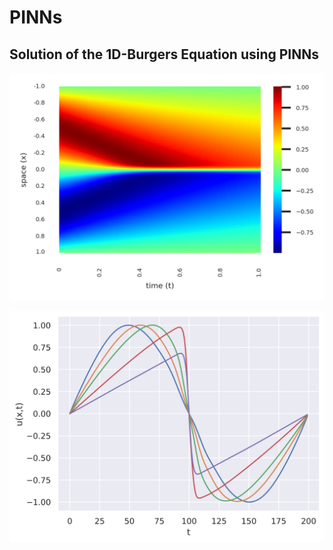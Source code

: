 # PINNs

## Solution of the 1D-Burgers Equation using PINNs
![Contour plot](figures/PINNs_1D_Burgers_contour.png)

![Time evolution](figures/PINNs_1D_Burgers_time-evol.png)
